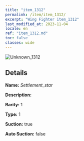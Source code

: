 ```yaml
---
title: "item_1312"
permalink: /item/item_1312/
excerpt: "Wing Fighter item_1312"
last_modified_at: 2023-11-04
locale: en
ref: "item_1312.md"
toc: false
classes: wide
---
```



 ![Unknown_1312](/images/item/Settlement_star_p.png)



## Details

 **Name:** *Settlement_star* 

 **Description:** 

 **Rarity:** 1 

 **Type:** 1 

 **Suction:** true 

 **Auto Suction:** false 


